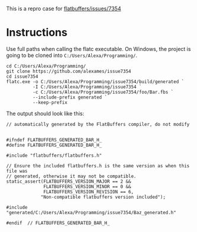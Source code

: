 This is a repro case for [flatbuffers/issues/7354](https://github.com/google/flatbuffers/issues/7354)

# Instructions

Use full paths when calling the flatc executable. On Windows, the project is
going to be cloned into `C:/Users/Alexa/Programming/`.

```
cd C:/Users/Alexa/Programming/
git clone https://github.com/alexames/issue7354
cd issue7354
flatc.exe -o C:/Users/Alexa/Programming/issue7354/build/generated `
          -I C:/Users/Alexa/Programming/issue7354 `
          -c C:/Users/Alexa/Programming/issue7354/foo/Bar.fbs `
          --include-prefix generated `
          --keep-prefix
```

The output should look like this:

```
// automatically generated by the FlatBuffers compiler, do not modify


#ifndef FLATBUFFERS_GENERATED_BAR_H_
#define FLATBUFFERS_GENERATED_BAR_H_

#include "flatbuffers/flatbuffers.h"

// Ensure the included flatbuffers.h is the same version as when this file was
// generated, otherwise it may not be compatible.
static_assert(FLATBUFFERS_VERSION_MAJOR == 2 &&
              FLATBUFFERS_VERSION_MINOR == 0 &&
              FLATBUFFERS_VERSION_REVISION == 6,
             "Non-compatible flatbuffers version included");

#include "generated/C:/Users/Alexa/Programming/issue7354/Baz_generated.h"

#endif  // FLATBUFFERS_GENERATED_BAR_H_
```